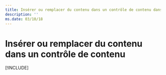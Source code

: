 ```yaml
---
title: Insérer ou remplacer du contenu dans un contrôle de contenu dans des documents Word
description: ''
ms.date: 03/10/18
---
```



# <a name="insert-or-replace-content-in-a-content-control"></a>Insérer ou remplacer du contenu dans un contrôle de contenu

[!INCLUDE[](../includes/word-tutorial-content-control.md)]
